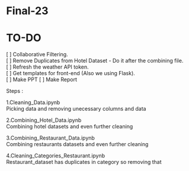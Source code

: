 # Final-23

# TO-DO

[ ] Collaborative Filtering.<br>
[ ] Remove Duplicates from Hotel Dataset - Do it after the combining file.<br>
[ ] Refresh the weather API token.<br>
[ ] Get templates for front-end (Also we using Flask).<br>
[ ] Make PPT
[ ] Make Report

Steps :

1.Cleaning_Data.ipynb <br>
Picking data and removing unecessary columns and data<br>

2.Combining_Hotel_Data.ipynb<br>
Combining hotel datasets and even further cleaning<br>

3.Combining_Restaurant_Data.ipynb<br>
Combining restaurants datasets and even further cleaning<br>

4.Cleaning_Categories_Restaurant.ipynb<br>
Restaurant_dataset has duplicates in category so removing that


